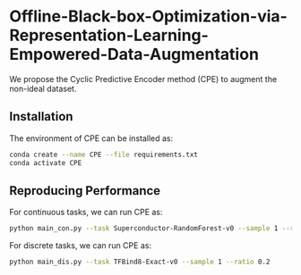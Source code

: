 # Offline-Black-box-Optimization-via-Representation-Learning-Empowered-Data-Augmentation

We propose the Cyclic Predictive Encoder method (CPE) to augment the non-ideal dataset.

## Installation
The environment of CPE can be installed as:
```bash
conda create --name CPE --file requirements.txt
conda activate CPE
```
## Reproducing Performance
For continuous tasks, we can run CPE as:
```bash
python main_con.py --task Superconductor-RandomForest-v0 --sample 1 --ratio 0.2
```
For discrete tasks, we can run CPE as:
```bash
python main_dis.py --task TFBind8-Exact-v0 --sample 1 --ratio 0.2
```
